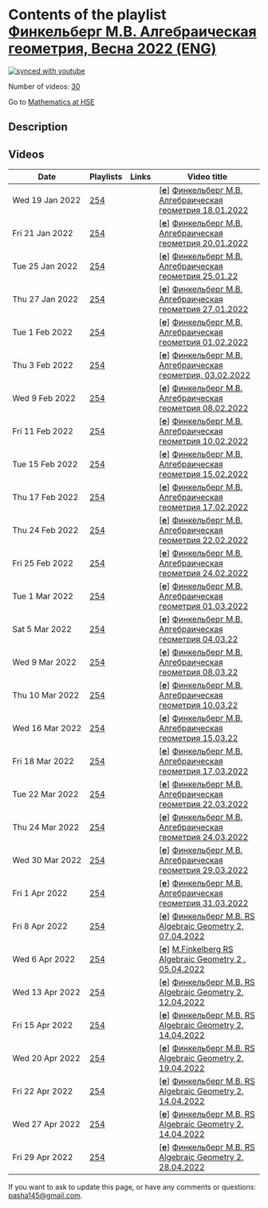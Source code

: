# Contents of the playlist [Финкельберг М.В. Алгебраическая геометрия, Весна 2022 (ENG)](https://www.youtube.com/playlist?list=PLq3E5oubNNoCHSJ65rH3cju6BSR44iURV)

[![synced with youtube](https://img.shields.io/github/last-commit/mathphysschool/mathphysschool.github.io/autoupdate1?label=synced%20with%20youtube)](https://github.com/mathphysschool/mathphysschool.github.io/commits/autoupdate1)

Number of videos: [30](#videos)

Go to [Mathematics at HSE](../README.md)

## Description



## Videos

|Date|Playlists|Links|Video title|
|---|---|---|---|
| Wed&nbsp;19&nbsp;Jan&nbsp;2022 | [254](../playlists/254 "Финкельберг М.В. Алгебраическая геометрия, Весна 2022 (ENG)") |  | [[**e**](https://studio.youtube.com/video/1ct4cyY3nF0/edit "Edit")] [Финкельберг М.В. Алгебраическая геометрия 18.01.2022](https://www.youtube.com/watch?v=1ct4cyY3nF0&list=PLq3E5oubNNoCHSJ65rH3cju6BSR44iURV) |
| Fri&nbsp;21&nbsp;Jan&nbsp;2022 | [254](../playlists/254 "Финкельберг М.В. Алгебраическая геометрия, Весна 2022 (ENG)") |  | [[**e**](https://studio.youtube.com/video/aLdlHYCYaFI/edit "Edit")] [Финкельберг М.В. Алгебраическая геометрия 20.01.2022](https://www.youtube.com/watch?v=aLdlHYCYaFI&list=PLq3E5oubNNoCHSJ65rH3cju6BSR44iURV) |
| Tue&nbsp;25&nbsp;Jan&nbsp;2022 | [254](../playlists/254 "Финкельберг М.В. Алгебраическая геометрия, Весна 2022 (ENG)") |  | [[**e**](https://studio.youtube.com/video/XFH28VtTaqw/edit "Edit")] [Финкельберг М.В. Алгебраическая геометрия 25.01.22](https://www.youtube.com/watch?v=XFH28VtTaqw&list=PLq3E5oubNNoCHSJ65rH3cju6BSR44iURV) |
| Thu&nbsp;27&nbsp;Jan&nbsp;2022 | [254](../playlists/254 "Финкельберг М.В. Алгебраическая геометрия, Весна 2022 (ENG)") |  | [[**e**](https://studio.youtube.com/video/qB1YRMxxh-g/edit "Edit")] [Финкельберг М.В. Алгебраическая геометрия 27.01.2022](https://www.youtube.com/watch?v=qB1YRMxxh-g&list=PLq3E5oubNNoCHSJ65rH3cju6BSR44iURV) |
| Tue&nbsp;1&nbsp;Feb&nbsp;2022 | [254](../playlists/254 "Финкельберг М.В. Алгебраическая геометрия, Весна 2022 (ENG)") |  | [[**e**](https://studio.youtube.com/video/QnwClQJLUGc/edit "Edit")] [Финкельберг М.В. Алгебраическая геометрия 01.02.2022](https://www.youtube.com/watch?v=QnwClQJLUGc&list=PLq3E5oubNNoCHSJ65rH3cju6BSR44iURV) |
| Thu&nbsp;3&nbsp;Feb&nbsp;2022 | [254](../playlists/254 "Финкельберг М.В. Алгебраическая геометрия, Весна 2022 (ENG)") |  | [[**e**](https://studio.youtube.com/video/Ki0KySw7I6I/edit "Edit")] [Финкельберг М.В. Алгебраическая геометрия, 03.02.2022](https://www.youtube.com/watch?v=Ki0KySw7I6I&list=PLq3E5oubNNoCHSJ65rH3cju6BSR44iURV) |
| Wed&nbsp;9&nbsp;Feb&nbsp;2022 | [254](../playlists/254 "Финкельберг М.В. Алгебраическая геометрия, Весна 2022 (ENG)") |  | [[**e**](https://studio.youtube.com/video/Uv5bcL4bzBw/edit "Edit")] [Финкельберг М.В. Алгебраическая геометрия 08.02.2022](https://www.youtube.com/watch?v=Uv5bcL4bzBw&list=PLq3E5oubNNoCHSJ65rH3cju6BSR44iURV) |
| Fri&nbsp;11&nbsp;Feb&nbsp;2022 | [254](../playlists/254 "Финкельберг М.В. Алгебраическая геометрия, Весна 2022 (ENG)") |  | [[**e**](https://studio.youtube.com/video/f9STyeFCX-U/edit "Edit")] [Финкельберг М.В. Алгебраическая геометрия 10.02.2022](https://www.youtube.com/watch?v=f9STyeFCX-U&list=PLq3E5oubNNoCHSJ65rH3cju6BSR44iURV) |
| Tue&nbsp;15&nbsp;Feb&nbsp;2022 | [254](../playlists/254 "Финкельберг М.В. Алгебраическая геометрия, Весна 2022 (ENG)") |  | [[**e**](https://studio.youtube.com/video/GLVQ58s7eVQ/edit "Edit")] [Финкельберг М.В. Алгебраическая геометрия 15.02.2022](https://www.youtube.com/watch?v=GLVQ58s7eVQ&list=PLq3E5oubNNoCHSJ65rH3cju6BSR44iURV) |
| Thu&nbsp;17&nbsp;Feb&nbsp;2022 | [254](../playlists/254 "Финкельберг М.В. Алгебраическая геометрия, Весна 2022 (ENG)") |  | [[**e**](https://studio.youtube.com/video/AcvtsnTTa90/edit "Edit")] [Финкельберг М.В. Алгебраическая геометрия 17.02.2022](https://www.youtube.com/watch?v=AcvtsnTTa90&list=PLq3E5oubNNoCHSJ65rH3cju6BSR44iURV) |
| Thu&nbsp;24&nbsp;Feb&nbsp;2022 | [254](../playlists/254 "Финкельберг М.В. Алгебраическая геометрия, Весна 2022 (ENG)") |  | [[**e**](https://studio.youtube.com/video/7xrPXMTLpN0/edit "Edit")] [Финкельберг М.В. Алгебраическая геометрия 22.02.2022](https://www.youtube.com/watch?v=7xrPXMTLpN0&list=PLq3E5oubNNoCHSJ65rH3cju6BSR44iURV) |
| Fri&nbsp;25&nbsp;Feb&nbsp;2022 | [254](../playlists/254 "Финкельберг М.В. Алгебраическая геометрия, Весна 2022 (ENG)") |  | [[**e**](https://studio.youtube.com/video/0nKZzxK6Idg/edit "Edit")] [Финкельберг М.В. Алгебраическая геометрия 24.02.2022](https://www.youtube.com/watch?v=0nKZzxK6Idg&list=PLq3E5oubNNoCHSJ65rH3cju6BSR44iURV) |
| Tue&nbsp;1&nbsp;Mar&nbsp;2022 | [254](../playlists/254 "Финкельберг М.В. Алгебраическая геометрия, Весна 2022 (ENG)") |  | [[**e**](https://studio.youtube.com/video/5DRN_sMJ14o/edit "Edit")] [Финкельберг М.В. Алгебраическая геометрия 01.03.2022](https://www.youtube.com/watch?v=5DRN_sMJ14o&list=PLq3E5oubNNoCHSJ65rH3cju6BSR44iURV) |
| Sat&nbsp;5&nbsp;Mar&nbsp;2022 | [254](../playlists/254 "Финкельберг М.В. Алгебраическая геометрия, Весна 2022 (ENG)") |  | [[**e**](https://studio.youtube.com/video/LQWND09_ExY/edit "Edit")] [Финкельберг М.В. Алгебраическая геометрия 04.03.22](https://www.youtube.com/watch?v=LQWND09_ExY&list=PLq3E5oubNNoCHSJ65rH3cju6BSR44iURV) |
| Wed&nbsp;9&nbsp;Mar&nbsp;2022 | [254](../playlists/254 "Финкельберг М.В. Алгебраическая геометрия, Весна 2022 (ENG)") |  | [[**e**](https://studio.youtube.com/video/cfnMSBof64g/edit "Edit")] [Финкельберг М.В. Алгебраическая геометрия 08.03.22](https://www.youtube.com/watch?v=cfnMSBof64g&list=PLq3E5oubNNoCHSJ65rH3cju6BSR44iURV) |
| Thu&nbsp;10&nbsp;Mar&nbsp;2022 | [254](../playlists/254 "Финкельберг М.В. Алгебраическая геометрия, Весна 2022 (ENG)") |  | [[**e**](https://studio.youtube.com/video/HBi9nuPXQS0/edit "Edit")] [Финкельберг М.В. Алгебраическая геометрия 10.03.22](https://www.youtube.com/watch?v=HBi9nuPXQS0&list=PLq3E5oubNNoCHSJ65rH3cju6BSR44iURV) |
| Wed&nbsp;16&nbsp;Mar&nbsp;2022 | [254](../playlists/254 "Финкельберг М.В. Алгебраическая геометрия, Весна 2022 (ENG)") |  | [[**e**](https://studio.youtube.com/video/Y7avDqpfxYE/edit "Edit")] [Финкельберг М.В. Алгебраическая геометрия 15.03.22](https://www.youtube.com/watch?v=Y7avDqpfxYE&list=PLq3E5oubNNoCHSJ65rH3cju6BSR44iURV) |
| Fri&nbsp;18&nbsp;Mar&nbsp;2022 | [254](../playlists/254 "Финкельберг М.В. Алгебраическая геометрия, Весна 2022 (ENG)") |  | [[**e**](https://studio.youtube.com/video/ZQsfHTdBjjM/edit "Edit")] [Финкельберг М.В. Алгебраическая геометрия 17.03.2022](https://www.youtube.com/watch?v=ZQsfHTdBjjM&list=PLq3E5oubNNoCHSJ65rH3cju6BSR44iURV) |
| Tue&nbsp;22&nbsp;Mar&nbsp;2022 | [254](../playlists/254 "Финкельберг М.В. Алгебраическая геометрия, Весна 2022 (ENG)") |  | [[**e**](https://studio.youtube.com/video/EUvOlcJrPfk/edit "Edit")] [Финкельберг М.В. Алгебраическая геометрия 22.03.2022](https://www.youtube.com/watch?v=EUvOlcJrPfk&list=PLq3E5oubNNoCHSJ65rH3cju6BSR44iURV) |
| Thu&nbsp;24&nbsp;Mar&nbsp;2022 | [254](../playlists/254 "Финкельберг М.В. Алгебраическая геометрия, Весна 2022 (ENG)") |  | [[**e**](https://studio.youtube.com/video/TgyLghmqCNw/edit "Edit")] [Финкельберг М.В. Алгебраическая геометрия 24.03.2022](https://www.youtube.com/watch?v=TgyLghmqCNw&list=PLq3E5oubNNoCHSJ65rH3cju6BSR44iURV) |
| Wed&nbsp;30&nbsp;Mar&nbsp;2022 | [254](../playlists/254 "Финкельберг М.В. Алгебраическая геометрия, Весна 2022 (ENG)") |  | [[**e**](https://studio.youtube.com/video/xTEYhsr8qQw/edit "Edit")] [Финкельберг М.В. Алгебраическая геометрия 29.03.2022](https://www.youtube.com/watch?v=xTEYhsr8qQw&list=PLq3E5oubNNoCHSJ65rH3cju6BSR44iURV) |
| Fri&nbsp;1&nbsp;Apr&nbsp;2022 | [254](../playlists/254 "Финкельберг М.В. Алгебраическая геометрия, Весна 2022 (ENG)") |  | [[**e**](https://studio.youtube.com/video/OEE9AFY_JAI/edit "Edit")] [Финкельберг М.В. Алгебраическая геометрия 31.03.2022](https://www.youtube.com/watch?v=OEE9AFY_JAI&list=PLq3E5oubNNoCHSJ65rH3cju6BSR44iURV) |
| Fri&nbsp;8&nbsp;Apr&nbsp;2022 | [254](../playlists/254 "Финкельберг М.В. Алгебраическая геометрия, Весна 2022 (ENG)") |  | [[**e**](https://studio.youtube.com/video/dHsuCPTuX-c/edit "Edit")] [Финкельберг М.В. RS Algebraic Geometry 2, 07.04.2022](https://www.youtube.com/watch?v=dHsuCPTuX-c&list=PLq3E5oubNNoCHSJ65rH3cju6BSR44iURV "Финкельберг М.В. RS Algebraic Geometry 2, 07.04.2022") |
| Wed&nbsp;6&nbsp;Apr&nbsp;2022 | [254](../playlists/254 "Финкельберг М.В. Алгебраическая геометрия, Весна 2022 (ENG)") |  | [[**e**](https://studio.youtube.com/video/xPDy6RO4dTk/edit "Edit")] [M.Finkelberg RS Algebraic Geometry 2 . 05.04.2022](https://www.youtube.com/watch?v=xPDy6RO4dTk&list=PLq3E5oubNNoCHSJ65rH3cju6BSR44iURV) |
| Wed&nbsp;13&nbsp;Apr&nbsp;2022 | [254](../playlists/254 "Финкельберг М.В. Алгебраическая геометрия, Весна 2022 (ENG)") |  | [[**e**](https://studio.youtube.com/video/I2-BjeOuTAA/edit "Edit")] [Финкельберг М.В. RS Algebraic Geometry 2, 12.04.2022](https://www.youtube.com/watch?v=I2-BjeOuTAA&list=PLq3E5oubNNoCHSJ65rH3cju6BSR44iURV "Финкельберг М.В. RS Algebraic Geometry 2, 12.04.2022") |
| Fri&nbsp;15&nbsp;Apr&nbsp;2022 | [254](../playlists/254 "Финкельберг М.В. Алгебраическая геометрия, Весна 2022 (ENG)") |  | [[**e**](https://studio.youtube.com/video/z8VNQ6CA0T4/edit "Edit")] [Финкельберг М.В. RS Algebraic Geometry 2, 14.04.2022](https://www.youtube.com/watch?v=z8VNQ6CA0T4&list=PLq3E5oubNNoCHSJ65rH3cju6BSR44iURV "Финкельберг М.В. RS Algebraic Geometry 2, 14.04.2022") |
| Wed&nbsp;20&nbsp;Apr&nbsp;2022 | [254](../playlists/254 "Финкельберг М.В. Алгебраическая геометрия, Весна 2022 (ENG)") |  | [[**e**](https://studio.youtube.com/video/EYsXNAOJnaE/edit "Edit")] [Финкельберг М.В. RS Algebraic Geometry 2, 19.04.2022](https://www.youtube.com/watch?v=EYsXNAOJnaE&list=PLq3E5oubNNoCHSJ65rH3cju6BSR44iURV) |
| Fri&nbsp;22&nbsp;Apr&nbsp;2022 | [254](../playlists/254 "Финкельберг М.В. Алгебраическая геометрия, Весна 2022 (ENG)") |  | [[**e**](https://studio.youtube.com/video/eTmDjH8HnSA/edit "Edit")] [Финкельберг М.В. RS Algebraic Geometry 2, 14.04.2022](https://www.youtube.com/watch?v=eTmDjH8HnSA&list=PLq3E5oubNNoCHSJ65rH3cju6BSR44iURV "Финкельберг М.В. RS Algebraic Geometry 2, 14.04.2022") |
| Wed&nbsp;27&nbsp;Apr&nbsp;2022 | [254](../playlists/254 "Финкельберг М.В. Алгебраическая геометрия, Весна 2022 (ENG)") |  | [[**e**](https://studio.youtube.com/video/Es8xr9DamPc/edit "Edit")] [Финкельберг М.В. RS Algebraic Geometry 2, 14.04.2022](https://www.youtube.com/watch?v=Es8xr9DamPc&list=PLq3E5oubNNoCHSJ65rH3cju6BSR44iURV "Финкельберг М.В. RS Algebraic Geometry 2, 14.04.2022") |
| Fri&nbsp;29&nbsp;Apr&nbsp;2022 | [254](../playlists/254 "Финкельберг М.В. Алгебраическая геометрия, Весна 2022 (ENG)") |  | [[**e**](https://studio.youtube.com/video/XppGhNvB6SQ/edit "Edit")] [Финкельберг М.В. RS Algebraic Geometry 2, 28.04.2022](https://www.youtube.com/watch?v=XppGhNvB6SQ&list=PLq3E5oubNNoCHSJ65rH3cju6BSR44iURV "Финкельберг М.В. RS Algebraic Geometry 2, 28.04.2022") |


 If you want to ask to update this page, or have any comments or questions: <pasha145@gmail.com>.